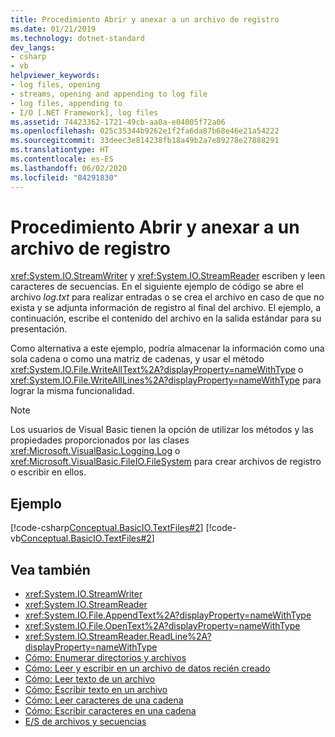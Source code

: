 ```yaml
---
title: Procedimiento Abrir y anexar a un archivo de registro
ms.date: 01/21/2019
ms.technology: dotnet-standard
dev_langs:
- csharp
- vb
helpviewer_keywords:
- log files, opening
- streams, opening and appending to log file
- log files, appending to
- I/O [.NET Framework], log files
ms.assetid: 74423362-1721-49cb-aa0a-e04005f72a06
ms.openlocfilehash: 025c35344b9262e1f2fa6da87b68e46e21a54222
ms.sourcegitcommit: 33deec3e814238fb18a49b2a7e89278e27888291
ms.translationtype: HT
ms.contentlocale: es-ES
ms.lasthandoff: 06/02/2020
ms.locfileid: "84291830"
---
```

# <a name="how-to-open-and-append-to-a-log-file"></a>Procedimiento Abrir y anexar a un archivo de registro
<xref:System.IO.StreamWriter> y <xref:System.IO.StreamReader> escriben y leen caracteres de secuencias. En el siguiente ejemplo de código se abre el archivo *log.txt* para realizar entradas o se crea el archivo en caso de que no exista y se adjunta información de registro al final del archivo. El ejemplo, a continuación, escribe el contenido del archivo en la salida estándar para su presentación.

Como alternativa a este ejemplo, podría almacenar la información como una sola cadena o como una matriz de cadenas, y usar el método <xref:System.IO.File.WriteAllText%2A?displayProperty=nameWithType> o <xref:System.IO.File.WriteAllLines%2A?displayProperty=nameWithType> para lograr la misma funcionalidad.  
  
> [!NOTE]
> Los usuarios de Visual Basic tienen la opción de utilizar los métodos y las propiedades proporcionados por las clases <xref:Microsoft.VisualBasic.Logging.Log> o <xref:Microsoft.VisualBasic.FileIO.FileSystem> para crear archivos de registro o escribir en ellos.  
  
## <a name="example"></a>Ejemplo  
 [!code-csharp[Conceptual.BasicIO.TextFiles#2](../../../samples/snippets/csharp/VS_Snippets_CLR/conceptual.basicio.textfiles/cs/source2.cs#2)]
 [!code-vb[Conceptual.BasicIO.TextFiles#2](../../../samples/snippets/visualbasic/VS_Snippets_CLR/conceptual.basicio.textfiles/vb/source2.vb#2)]  
  
## <a name="see-also"></a>Vea también

- <xref:System.IO.StreamWriter>  
- <xref:System.IO.StreamReader>  
- <xref:System.IO.File.AppendText%2A?displayProperty=nameWithType>  
- <xref:System.IO.File.OpenText%2A?displayProperty=nameWithType>  
- <xref:System.IO.StreamReader.ReadLine%2A?displayProperty=nameWithType>  
- [Cómo: Enumerar directorios y archivos](how-to-enumerate-directories-and-files.md)  
- [Cómo: Leer y escribir en un archivo de datos recién creado](how-to-read-and-write-to-a-newly-created-data-file.md)  
- [Cómo: Leer texto de un archivo](how-to-read-text-from-a-file.md)  
- [Cómo: Escribir texto en un archivo](how-to-write-text-to-a-file.md)  
- [Cómo: Leer caracteres de una cadena](how-to-read-characters-from-a-string.md)  
- [Cómo: Escribir caracteres en una cadena](how-to-write-characters-to-a-string.md)  
- [E/S de archivos y secuencias](index.md)
